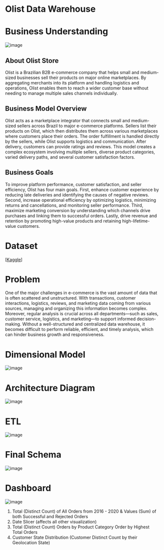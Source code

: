 # Olist Data Warehouse

# Business Understanding
![image](https://github.com/user-attachments/assets/48f6628f-5ae8-4ec9-a0cc-18240bea18a6)

## About Olist Store
Olist is a Brazilian B2B e-commerce company that helps small and medium-sized businesses sell their products on major online marketplaces. By aggregating merchants into its platform and handling logistics and operations, Olist enables them to reach a wider customer base without needing to manage multiple sales channels individually.

## Business Model Overview
Olist acts as a marketplace integrator that connects small and medium-sized sellers across Brazil to major e-commerce platforms. Sellers list their products on Olist, which then distributes them across various marketplaces where customers place their orders. The order fulfillment is handled directly by the sellers, while Olist supports logistics and communication. After delivery, customers can provide ratings and reviews. This model creates a complex ecosystem involving multiple sellers, diverse product categories, varied delivery paths, and several customer satisfaction factors.

## Business Goals
To improve platform performance, customer satisfaction, and seller efficiency, Olist has four main goals. First, enhance customer experience by reducing late deliveries and identifying the causes of negative reviews. Second, increase operational efficiency by optimizing logistics, minimizing returns and cancellations, and monitoring seller performance. Third, maximize marketing conversion by understanding which channels drive purchases and linking them to successful orders. Lastly, drive revenue and retention by promoting high-value products and retaining high-lifetime-value customers.

# Dataset
[[Kaggle](https://www.kaggle.com/datasets/olistbr/brazilian-ecommerce)]

# Problem
One of the major challenges in e-commerce is the vast amount of data that is often scattered and unstructured. With transactions, customer interactions, logistics, reviews, and marketing data coming from various sources, managing and organizing this information becomes complex. Moreover, regular analysis is crucial across all departments—such as sales, customer service, logistics, and marketing—to support informed decision-making. Without a well-structured and centralized data warehouse, it becomes difficult to perform reliable, efficient, and timely analysis, which can hinder business growth and responsiveness.

# Dimensional Model
![image](https://github.com/user-attachments/assets/ab24574d-2c94-4e94-ad46-d5689c44a79a)

# Architecture Diagram
![image](https://github.com/user-attachments/assets/043fa310-607f-41f1-9053-a79da6f166cd)

# ETL
![image](https://github.com/user-attachments/assets/740dd8f4-4607-401f-8a5f-616f5066d224)

# Final Schema
![image](https://github.com/user-attachments/assets/fcebc8d1-7d86-454d-ba30-b0dded6252e2)

# Dashboard
![image](https://github.com/user-attachments/assets/9623c4e7-914e-40e3-9a8c-8ebab4ba3e40)
1. Total (Distinct Count) of All Orders from 2016 - 2020 & Values (Sum) of both Successful and Rejected Orders
2. Date Slicer (affects all other visualization)
3. Total (Distinct Count) Orders by Product Category Order by Highest Total Orders
4. Customer State Distribution (Customer Distinct Count by their Geolocation State)

